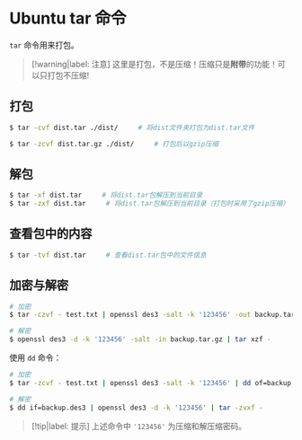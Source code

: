 # Ubuntu tar 命令

`tar` 命令用来打包。

> [!warning|label: 注意]
> 这里是打包，不是压缩！压缩只是**附带**的功能！可以只打包不压缩!

## 打包

```bash
$ tar -cvf dist.tar ./dist/     # 将dist文件夹打包为dist.tar文件

$ tar -zcvf dist.tar.gz ./dist/     # 打包后以gzip压缩
```

## 解包

```bash
$ tar -xf dist.tar     # 将dist.tar包解压到当前目录
$ tar -zxf dist.tar     # 将dist.tar包解压到当前目录（打包时采用了gzip压缩）
```

## 查看包中的内容

```bash
$ tar -tvf dist.tar     # 查看dist.tar包中的文件信息
```

## 加密与解密

```bash
# 加密
$ tar -czvf - test.txt | openssl des3 -salt -k '123456' -out backup.tar.gz

# 解密
$ openssl des3 -d -k '123456' -salt -in backup.tar.gz | tar xzf -
```

使用 `dd` 命令：

```bash
# 加密
$ tar -zcvf - test.txt | openssl des3 -salt -k '123456' | dd of=backup.des3

# 解密
$ dd if=backup.des3 | openssl des3 -d -k '123456' | tar -zvxf -
```

> [!tip|label: 提示]
> 上述命令中 `'123456'` 为压缩和解压缩密码。
